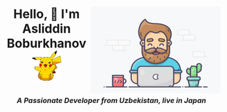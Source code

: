<h1> <img alt="GIF" src="Gifs/coder.gif" width=300px height=200px align="right">
  
<p align="center" >Hello, 👋 I'm Asliddin Boburkhanov <img src="Gifs/pikachu.png" width=70px></h1>

<h3 align="center"><i>A Passionate Developer from Uzbekistan, live in Japan</i></h3></br></br>

<!--
**asliddinxanov/asliddinxanov** is a ✨ _special_ ✨ repository because its `README.md` (this file) appears on your GitHub profile.

Here are some ideas to get you started:

- 🔭 I’m currently working on ...
- 🌱 I’m currently learning ...
- 👯 I’m looking to collaborate on ...
- 🤔 I’m looking for help with ...
- 💬 Ask me about ...
- 📫 How to reach me: ...
- 😄 Pronouns: ...
- ⚡ Fun fact: ...
-->
